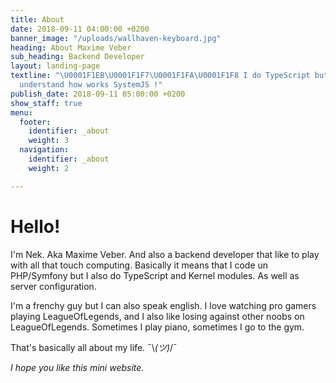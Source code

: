 ```yaml
---
title: About
date: 2018-09-11 04:00:00 +0200
banner_image: "/uploads/wallhaven-keyboard.jpg"
heading: About Maxime Veber
sub_heading: Backend Developer
layout: landing-page
textline: "\U0001F1EB\U0001F1F7\U0001F1FA\U0001F1F8 I do TypeScript but still don't
  understand how works SystemJS !"
publish_date: 2018-09-11 05:00:00 +0200
show_staff: true
menu:
  footer:
    identifier: _about
    weight: 3
  navigation:
    identifier: _about
    weight: 2

---
```

# Hello!

I'm Nek. Aka Maxime Veber. And also a backend developer that like to play with all that touch computing. Basically it means that I code un PHP/Symfony but I also do TypeScript and Kernel modules. As well as server configuration.

I'm a frenchy guy but I can also speak english. I love watching pro gamers playing LeagueOfLegends, and I also like losing against other noobs on LeagueOfLegends. Sometimes I play piano, sometimes I go to the gym.

That's basically all about my life. ¯\\_(ツ)_/¯

_I hope you like this mini website._